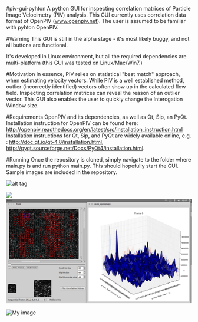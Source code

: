#piv-gui-pyhton
A python GUI for inspecting correlation matrices of Particle Image Velocimetry (PIV) analysis. This GUI currently uses correlation data format of OpenPIV (www.openpiv.net). The user is assumed to be familiar with pyhton OpenPIV.

#Warning
This GUI is still in the alpha stage - it's most likely buggy, and not all buttons are functional.

It's developed in Linux environment, but all the required dependencies are multi-platform (this GUI was tested on Linux/Mac/Win7.)

#Motivation
In essence, PIV relies on statistical "best match" approach, when estimating velocity vectors. While PIV is a well established method, outlier (incorrectly identified) vectors often show up in the calculated flow field. Inspecting correlation matrices can reveal the reason of an outlier vector. This GUI also enables the user to quickly change the Interogation Window size.

#Requirements
OpenPIV and its dependencies, as well as Qt, Sip, an PyQt.
Installation instruction for OpenPIV can be found here: http://openpiv.readthedocs.org/en/latest/src/installation_instruction.html
Installation instructions for Qt, Sip, and PyQt are widely available online, e.g. : http://doc.qt.io/qt-4.8/installation.html, http://pyqt.sourceforge.net/Docs/PyQt4/installation.html.

#Running
Once the repository is cloned, simply navigate to the folder where main.py is and run python main.py. This should hopefully start the GUI. Sample images are included in the repository.

![alt tag](https://github.com/vzickus/blob/master/piv-gui-python/piv_gui.png)

![](https://github.com/vzickus/piv-gui-python/blob/master/piv_gui.png)
![](./piv_gui.png)

![My image](vzickus.github.com/master/piv_gui.png)





